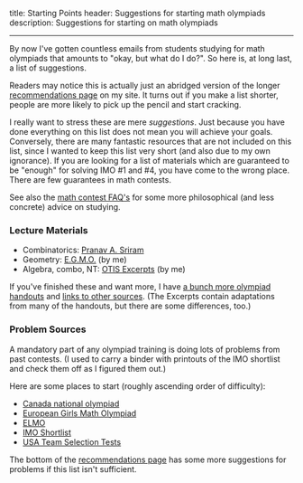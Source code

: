 title: Starting Points
header: Suggestions for starting math olympiads
description: Suggestions for starting on math olympiads

---

By now I've gotten countless emails from students studying
for math olympiads that amounts to "okay, but what do I do?".
So here is, at long last, a list of suggestions.

Readers may notice this is actually just
an abridged version of the longer
[recommendations page](recommend.html) on my site.
It turns out if you make a list shorter,
people are more likely to pick up the pencil and start cracking.

I really want to stress these are mere *suggestions*.
Just because you have done everything on this list
does not mean you will achieve your goals.
Conversely, there are many fantastic resources that are not
included on this list, since I wanted to keep this list very short
(and also due to my own ignorance).
If you are looking for a list of materials which are guaranteed
to be "enough" for solving IMO #1 and #4, you have come to the wrong place.
There are few guarantees in math contests.

See also the [math contest FAQ's](FAQs/contest.html)
for some more philosophical (and less concrete) advice on studying.

### Lecture Materials

+ Combinatorics: [Pranav A. Sriram][pranav]
+ Geometry: [E.G.M.O.](geombook.html) (by me)
+ Algebra, combo, NT: [OTIS Excerpts](excerpts.html) (by me)

[pranav]: http://www.artofproblemsolving.com/community/c6h601134

If you've finished these and want more,
I have [a bunch more olympiad handouts](olympiad.html)
and [links to other sources](recommend.html).
(The Excerpts contain adaptations from many of the handouts,
but there are some differences, too.)

### Problem Sources

A mandatory part of any olympiad training is doing lots
of problems from past contests.
(I used to carry a binder with printouts
of the IMO shortlist and check them off as I figured them out.)

Here are some places to start
(roughly ascending order of difficulty):

+ [Canada national olympiad](https://cms.math.ca/Competitions/CMO/)
+ [European Girls Math Olympiad](https://www.egmo.org/egmos/)
+ [ELMO](elmo/problems.html)
+ [IMO Shortlist](http://imo-official.org/problems.aspx)
+ [USA Team Selection Tests](problems.html)

The bottom of the [recommendations page](recommend.html)
has some more suggestions for problems
if this list isn't sufficient.
